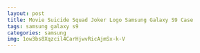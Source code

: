 ```yaml
---
layout: post
title: Movie Suicide Squad Joker Logo Samsung Galaxy S9 Case
tags: samsung galaxy s9
categories: samsung
img: 1ow3bs8Xqzcil4CarHjwvRicAjmSx-k-V
---
```

